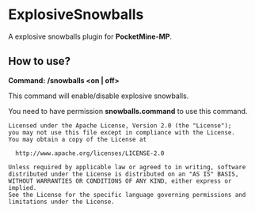 # ExplosiveSnowballs
A explosive snowballs plugin for **PocketMine-MP**.

## How to use?
**Command:** **/snowballs <on | off>**

This command will enable/disable explosive snowballs.

You need to have permission **snowballs.command** to use this command.

```
Licensed under the Apache License, Version 2.0 (the "License");
you may not use this file except in compliance with the License.
You may obtain a copy of the License at

  http://www.apache.org/licenses/LICENSE-2.0

Unless required by applicable law or agreed to in writing, software
distributed under the License is distributed on an "AS IS" BASIS,
WITHOUT WARRANTIES OR CONDITIONS OF ANY KIND, either express or implied.
See the License for the specific language governing permissions and
limitations under the License.
```
